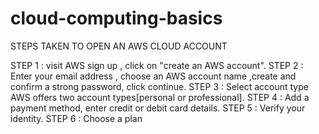 # cloud-computing-basics
STEPS TAKEN TO OPEN AN AWS CLOUD ACCOUNT

STEP 1 : visit AWS sign up , click on "create an AWS account".
STEP 2 : Enter your email address , choose an AWS account name ,create and confirm a strong password, click continue.
STEP 3 : Select account type AWS offers two account types[personal or professional].
STEP 4 : Add a payment method, enter credit or debit card details.
STEP 5 : Verify your identity.
STEP 6 : Choose a plan
